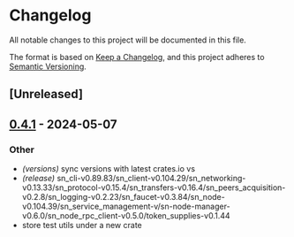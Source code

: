# Changelog
All notable changes to this project will be documented in this file.

The format is based on [Keep a Changelog](https://keepachangelog.com/en/1.0.0/),
and this project adheres to [Semantic Versioning](https://semver.org/spec/v2.0.0.html).

## [Unreleased]

## [0.4.1](https://github.com/maidsafe/safe_network/compare/test_utils-v0.4.0...test_utils-v0.4.1) - 2024-05-07

### Other
- *(versions)* sync versions with latest crates.io vs
- *(release)* sn_cli-v0.89.83/sn_client-v0.104.29/sn_networking-v0.13.33/sn_protocol-v0.15.4/sn_transfers-v0.16.4/sn_peers_acquisition-v0.2.8/sn_logging-v0.2.23/sn_faucet-v0.3.84/sn_node-v0.104.39/sn_service_management-v/sn-node-manager-v0.6.0/sn_node_rpc_client-v0.5.0/token_supplies-v0.1.44
- store test utils under a new crate
